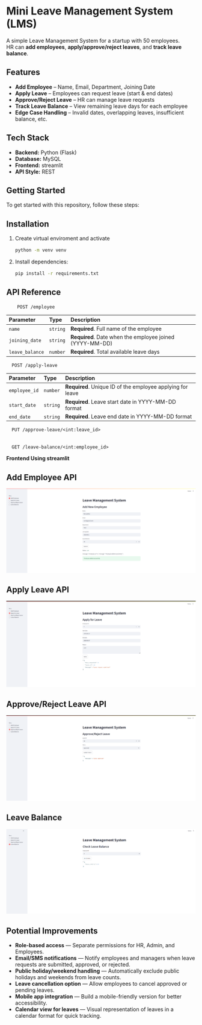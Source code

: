 
# Mini Leave Management System (LMS)

A simple Leave Management System for a startup with 50 employees.  
HR can **add employees**, **apply/approve/reject leaves**, and **track leave balance**.

## Features
- **Add Employee** – Name, Email, Department, Joining Date
- **Apply Leave** – Employees can request leave (start & end dates)
- **Approve/Reject Leave** – HR can manage leave requests
- **Track Leave Balance** – View remaining leave days for each employee
- **Edge Case Handling** – Invalid dates, overlapping leaves, insufficient balance, etc.

## Tech Stack

- **Backend:** Python (Flask)
- **Database:** MySQL
- **Frontend:** streamlit
- **API Style:** REST

## Getting Started

To get started with this repository, follow these steps:

## Installation

1. Create virtual enviroment and activate 
     ```bash
    python -m venv venv
    ```
2. Install dependencies:
    ```bash
    pip install -r requirements.txt
    ```
  
## API Reference

```http
    POST /employee

```

| Parameter      | Type     | Description                                  |
| :------------- | :------- | :------------------------------------------- |
| `name`         | `string` | **Required**. Full name of the employee      |
| `joining_date` | `string` | **Required**. Date when the employee joined (YYYY-MM-DD) |
| `leave_balance`| `number` | **Required**. Total available leave days     |



```http
  POST /apply-leave

```

| Parameter     | Type     | Description                                             |
| :------------ | :------- | :------------------------------------------------------ |
| `employee_id` | `number` | **Required**. Unique ID of the employee applying for leave |
| `start_date`  | `string` | **Required**. Leave start date in YYYY-MM-DD format     |
| `end_date`    | `string` | **Required**. Leave end date in YYYY-MM-DD format       |

```http
  PUT /approve-leave/<int:leave_id>


```


```http
  GET /leave-balance/<int:employee_id>

```

**Frontend Using streamlit**

## Add Employee API
![Add Employee API Screenshot](https://github.com/Datirsayali12/Leave_management/blob/main/mini_leave_managment/screenshot/add_emp.png)

## Apply Leave API
![Apply Leave API Screenshot](https://github.com/Datirsayali12/Leave_management/blob/main/mini_leave_managment/screenshot/apply_for_leave.png)

## Approve/Reject Leave API 
![Approve/Reject Leave API Screenshot](https://github.com/Datirsayali12/Leave_management/blob/main/mini_leave_managment/screenshot/approve_or_reject_leave.png)

## Leave Balance
![Leave Balance API Screenshot](https://github.com/Datirsayali12/Leave_management/blob/main/mini_leave_managment/screenshot/leave_balance.png)


## Potential Improvements

- **Role-based access** — Separate permissions for HR, Admin, and Employees.
- **Email/SMS notifications** — Notify employees and managers when leave requests are submitted, approved, or rejected.
- **Public holiday/weekend handling** — Automatically exclude public holidays and weekends from leave counts.
- **Leave cancellation option** — Allow employees to cancel approved or pending leaves.
- **Mobile app integration** — Build a mobile-friendly version for better accessibility.
- **Calendar view for leaves** — Visual representation of leaves in a calendar format for quick tracking.
